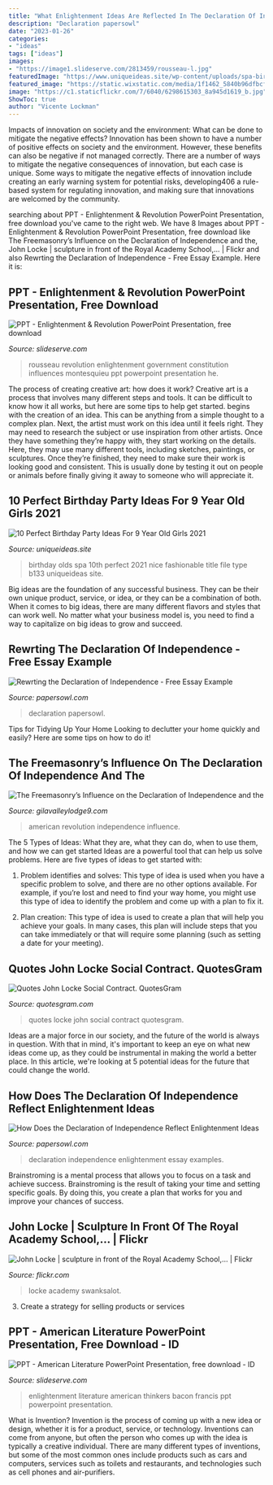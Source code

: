 ```yaml
---
title: "What Enlightenment Ideas Are Reflected In The Declaration Of Independence : 10 Perfect Birthday Party Ideas For 9 Year Old Girls 2021"
description: "Declaration papersowl"
date: "2023-01-26"
categories:
- "ideas"
tags: ["ideas"]
images:
- "https://image1.slideserve.com/2813459/rousseau-l.jpg"
featuredImage: "https://www.uniqueideas.site/wp-content/uploads/spa-birthday-party-ideas-spa-b133-youtube-9.jpg"
featured_image: "https://static.wixstatic.com/media/1f1462_5840b96dfbcf445da54cea59b74d0605~mv2.jpg/v1/fit/w_1000,h_860,al_c,q_80/file.png"
image: "https://c1.staticflickr.com/7/6040/6298615303_8a945d1619_b.jpg"
ShowToc: true
author: "Vicente Lockman"
---
```



Impacts of innovation on society and the environment: What can be done to mitigate the negative effects?
Innovation has been shown to have a number of positive effects on society and the environment. However, these benefits can also be negative if not managed correctly. There are a number of ways to mitigate the negative consequences of innovation, but each case is unique. Some ways to mitigate the negative effects of innovation include creating an early warning system for potential risks, developing406
a rule-based system for regulating innovation, and making sure that innovations are welcomed by the community.

	

		
searching about PPT - Enlightenment &amp; Revolution PowerPoint Presentation, free download you've came to the right web. We have 8 Images about PPT - Enlightenment &amp; Revolution PowerPoint Presentation, free download like The Freemasonry’s Influence on the Declaration of Independence and the, John Locke | sculpture in front of the Royal Academy School,… | Flickr and also Rewrting the Declaration of Independence - Free Essay Example. Here it is:
		
    
## PPT - Enlightenment &amp; Revolution PowerPoint Presentation, Free Download

<img loading=lazy src="https://image1.slideserve.com/2813459/rousseau-l.jpg" onerror="this.onerror=null;this.src='https://tse3.mm.bing.net/th?id=OIP.bQBtl51stjcO361M-nAMMAHaFj&amp;pid=15.1';" alt="PPT - Enlightenment &amp; Revolution PowerPoint Presentation, free download">

_Source: slideserve.com_

>rousseau revolution enlightenment government constitution influences montesquieu ppt powerpoint presentation he. 

	

The process of creating creative art: how does it work?
Creative art is a process that involves many different steps and tools. It can be difficult to know how it all works, but here are some tips to help get started. 
 begins with the creation of an idea. This can be anything from a simple thought to a complex plan. Next, the artist must work on this idea until it feels right. They may need to research the subject or use inspiration from other artists. Once they have something they’re happy with, they start working on the details. Here, they may use many different tools, including sketches, paintings, or sculptures. Once they’re finished, they need to make sure their work is looking good and consistent. This is usually done by testing it out on people or animals before finally giving it away to someone who will appreciate it.

    
## 10 Perfect Birthday Party Ideas For 9 Year Old Girls 2021

<img loading=lazy src="https://www.uniqueideas.site/wp-content/uploads/spa-birthday-party-ideas-spa-b133-youtube-9.jpg" onerror="this.onerror=null;this.src='https://tse1.mm.bing.net/th?id=OIP.KBF6koWtREeGA1ZKVYK7QwHaEK&amp;pid=15.1';" alt="10 Perfect Birthday Party Ideas For 9 Year Old Girls 2021">

_Source: uniqueideas.site_

>birthday olds spa 10th perfect 2021 nice fashionable title file type b133 uniqueideas site. 

	

Big ideas are the foundation of any successful business. They can be their own unique product, service, or idea, or they can be a combination of both. When it comes to big ideas, there are many different flavors and styles that can work well. No matter what your business model is, you need to find a way to capitalize on big ideas to grow and succeed.

    
## Rewrting The Declaration Of Independence - Free Essay Example

<img loading=lazy src="https://papersowl.com/examples/wp-content/uploads/examples/72866-image-example.png" onerror="this.onerror=null;this.src='https://tse2.mm.bing.net/th?id=OIP.ZqBAe77QhiJwwllOwn23OgHaOi&amp;pid=15.1';" alt="Rewrting the Declaration of Independence - Free Essay Example">

_Source: papersowl.com_

>declaration papersowl. 

	

Tips for Tidying Up Your Home
Looking to declutter your home quickly and easily? Here are some tips on how to do it!

    
## The Freemasonry’s Influence On The Declaration Of Independence And The

<img loading=lazy src="https://static.wixstatic.com/media/1f1462_5840b96dfbcf445da54cea59b74d0605~mv2.jpg/v1/fit/w_1000,h_860,al_c,q_80/file.png" onerror="this.onerror=null;this.src='https://tse2.mm.bing.net/th?id=OIP.S7mwIJXRQjJ8QC0YmBAPCwHaFC&amp;pid=15.1';" alt="The Freemasonry’s Influence on the Declaration of Independence and the">

_Source: gilavalleylodge9.com_

>american revolution independence influence. 

	

The 5 Types of Ideas: What they are, what they can do, when to use them, and how we can get started
Ideas are a powerful tool that can help us solve problems. Here are five types of ideas to get started with:
1. Problem identifies and solves: This type of idea is used when you have a specific problem to solve, and there are no other options available. For example, if you’re lost and need to find your way home, you might use this type of idea to identify the problem and come up with a plan to fix it.

2. Plan creation: This type of idea is used to create a plan that will help you achieve your goals. In many cases, this plan will include steps that you can take immediately or that will require some planning (such as setting a date for your meeting).


    
## Quotes John Locke Social Contract. QuotesGram

<img loading=lazy src="https://cdn.quotesgram.com/small/32/74/1961482700-slide_6.jpg" onerror="this.onerror=null;this.src='https://tse4.mm.bing.net/th?id=OIP.vIpUx4TTVPY3tuKqjve2GwAAAA&amp;pid=15.1';" alt="Quotes John Locke Social Contract. QuotesGram">

_Source: quotesgram.com_

>quotes locke john social contract quotesgram. 

	

Ideas are a major force in our society, and the future of the world is always in question. With that in mind, it's important to keep an eye on what new ideas come up, as they could be instrumental in making the world a better place. In this article, we're looking at 5 potential ideas for the future that could change the world.

    
## How Does The Declaration Of Independence Reflect Enlightenment Ideas

<img loading=lazy src="https://papersowl.com/examples/wp-content/uploads/examples/72865-image-example.png" onerror="this.onerror=null;this.src='https://tse4.mm.bing.net/th?id=OIP.5nrZ1Boqub6m1hYhZFAG3AHaJh&amp;pid=15.1';" alt="How Does the Declaration of Independence Reflect Enlightenment Ideas">

_Source: papersowl.com_

>declaration independence enlightenment essay examples. 

	

Brainstroming is a mental process that allows you to focus on a task and achieve success. Brainstroming is the result of taking your time and setting specific goals. By doing this, you create a plan that works for you and improve your chances of success.

    
## John Locke | Sculpture In Front Of The Royal Academy School,… | Flickr

<img loading=lazy src="https://c1.staticflickr.com/7/6040/6298615303_8a945d1619_b.jpg" onerror="this.onerror=null;this.src='https://tse3.mm.bing.net/th?id=OIP.C225FwcdYnYII1woLDXlIwHaLD&amp;pid=15.1';" alt="John Locke | sculpture in front of the Royal Academy School,… | Flickr">

_Source: flickr.com_

>locke academy swanksalot. 

	

3. Create a strategy for selling products or services 

    
## PPT - American Literature PowerPoint Presentation, Free Download - ID

<img loading=lazy src="https://image1.slideserve.com/2131360/great-enlightenment-thinkers-l.jpg" onerror="this.onerror=null;this.src='https://tse2.mm.bing.net/th?id=OIP.XNDPD1qoFiVhKfYlMJ1i-wHaFj&amp;pid=15.1';" alt="PPT - American Literature PowerPoint Presentation, free download - ID">

_Source: slideserve.com_

>enlightenment literature american thinkers bacon francis ppt powerpoint presentation. 

	

What is Invention?
Invention is the process of coming up with a new idea or design, whether it is for a product, service, or technology. Inventions can come from anyone, but often the person who comes up with the idea is typically a creative individual. There are many different types of inventions, but some of the most common ones include products such as cars and computers, services such as toilets and restaurants, and technologies such as cell phones and air-purifiers.

